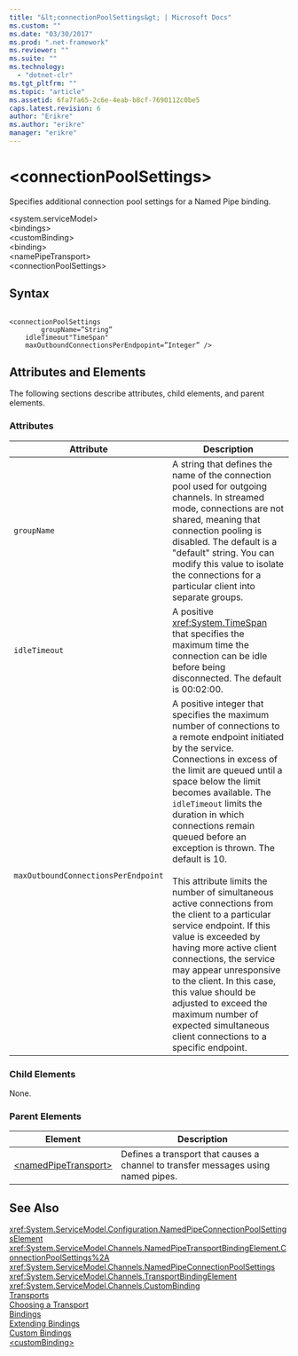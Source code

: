 ```yaml
---
title: "&lt;connectionPoolSettings&gt; | Microsoft Docs"
ms.custom: ""
ms.date: "03/30/2017"
ms.prod: ".net-framework"
ms.reviewer: ""
ms.suite: ""
ms.technology: 
  - "dotnet-clr"
ms.tgt_pltfrm: ""
ms.topic: "article"
ms.assetid: 6fa7fa65-2c6e-4eab-b8cf-7690112c0be5
caps.latest.revision: 6
author: "Erikre"
ms.author: "erikre"
manager: "erikre"
---
```

# &lt;connectionPoolSettings&gt;
Specifies additional connection pool settings for a Named Pipe binding.  
  
 \<system.serviceModel>  
\<bindings>  
\<customBinding>  
\<binding>  
\<namePipeTransport>  
\<connectionPoolSettings>  
  
## Syntax  
  
```  
  
<connectionPoolSettings  
        groupName=”String”  
    idleTimeout"TimeSpan"  
    maxOutboundConnectionsPerEndpopint=”Integer” />  
```  
  
## Attributes and Elements  
 The following sections describe attributes, child elements, and parent elements.  
  
### Attributes  
  
|Attribute|Description|  
|---------------|-----------------|  
|`groupName`|A string that defines the name of the connection pool used for outgoing channels. In streamed mode, connections are not shared, meaning that connection pooling is disabled. The default is a "default" string. You can modify this value to isolate the connections for a particular client into separate groups.|  
|`idleTimeout`|A positive <xref:System.TimeSpan> that specifies the maximum time the connection can be idle before being disconnected. The default is 00:02:00.|  
|`maxOutboundConnectionsPerEndpoint`|A positive integer that specifies the maximum number of connections to a remote endpoint initiated by the service. Connections in excess of the limit are queued until a space below the limit becomes available. The `idleTimeout` limits the duration in which connections remain queued before an exception is thrown. The default is 10.<br /><br /> This attribute limits the number of simultaneous active connections from the client to a particular service endpoint. If this value is exceeded by having more active client connections, the service may appear unresponsive to the client. In this case, this value should be adjusted to exceed the maximum number of expected simultaneous client connections to a specific endpoint.|  
  
### Child Elements  
 None.  
  
### Parent Elements  
  
|Element|Description|  
|-------------|-----------------|  
|[\<namedPipeTransport>](../../../../../docs/framework/configure-apps/file-schema/wcf/namedpipetransport.md)|Defines a transport that causes a channel to transfer messages using named pipes.|  
  
## See Also  
 <xref:System.ServiceModel.Configuration.NamedPipeConnectionPoolSettingsElement>   
 <xref:System.ServiceModel.Channels.NamedPipeTransportBindingElement.ConnectionPoolSettings%2A>   
 <xref:System.ServiceModel.Channels.NamedPipeConnectionPoolSettings>   
 <xref:System.ServiceModel.Channels.TransportBindingElement>   
 <xref:System.ServiceModel.Channels.CustomBinding>   
 [Transports](../../../../../docs/framework/wcf/feature-details/transports.md)   
 [Choosing a Transport](../../../../../docs/framework/wcf/feature-details/choosing-a-transport.md)   
 [Bindings](../../../../../docs/framework/wcf/bindings.md)   
 [Extending Bindings](../../../../../docs/framework/wcf/extending/extending-bindings.md)   
 [Custom Bindings](../../../../../docs/framework/wcf/extending/custom-bindings.md)   
 [\<customBinding>](../../../../../docs/framework/configure-apps/file-schema/wcf/custombinding.md)